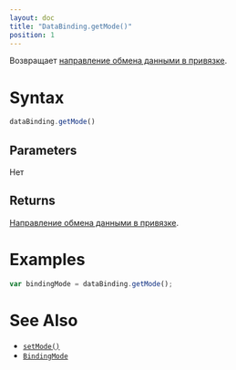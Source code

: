 ```yaml
---
layout: doc
title: "DataBinding.getMode()"
position: 1
---
```


Возвращает [направление обмена данными в привязке](../BindingMode/).

# Syntax

```js
dataBinding.getMode()
```

## Parameters

Нет

## Returns

[Направление обмена данными в привязке](../BindingMode/).

# Examples

```js
var bindingMode = dataBinding.getMode();
```

# See Also

* [`setMode()`](../DataBinding.setMode/)
* [`BindingMode`](../BindingMode/)
